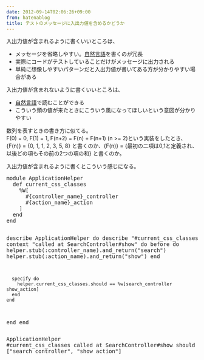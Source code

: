 ```yaml
---
date: 2012-09-14T02:06:26+09:00
from: hatenablog
title: テストのメッセージに入出力値を含めるかどうか
---
```


<p>入出力値が含まれるように書くいいところは、</p>

<ul>
<li>メッセージを省略しやすい。<a class="keyword" href="http://d.hatena.ne.jp/keyword/%BC%AB%C1%B3%B8%C0%B8%EC">自然言語</a>を書くのが冗長</li>
<li>実際にコードがテストしていることだけがメッセージに出力される</li>
<li>単純に想像しやすいパターンだと入出力値が書いてある方が分かりやすい場合がある</li>
</ul><p>入出力値が含まれないように書くいいところは、</p>

<ul>
<li><a class="keyword" href="http://d.hatena.ne.jp/keyword/%BC%AB%C1%B3%B8%C0%B8%EC">自然言語</a>で読むことができる</li>
<li>こういう類の値が来たときにこういう風になってほしいという意図が分かりやすい</li>
</ul><p>数列を表すときの書き方に似てる。<br />
F(0) = 0, F(1) = 1, F(n+2) = F(n) + F(n+1) (n >= 2)という実装をしたとき、{F(n)} = {0, 1, 1, 2, 3, 5, 8} と書くのか、{F(n)} = {最初の二項は0,1と定義され、以後どの項もその前の2つの項の和} と書くのか。</p><p>入出力値が含まれるように書くとこういう感じになる。</p>
<pre class="code" data-unlink>module ApplicationHelper
  def current_css_classes
    %W[
      #{controller_name}_controller
      #{action_name}_action
    ]
  end
end

describe ApplicationHelper do
  describe &#34;#current_css_classes&#34; do
    context &#34;called at SearchController#show&#34; do
      before do
        helper.stub(:controller_name).and_return(&#34;search&#34;)
        helper.stub(:action_name).and_return(&#34;show&#34;)
      end

      specify do
        helper.current_css_classes.should == %w[search_controller show_action]
      end
    end
  end
end</pre><pre class="code" data-unlink>ApplicationHelper
  #current_css_classes
    called at SearchController#show
      should == [&#34;search_controller&#34;, &#34;show_action&#34;]</pre>

